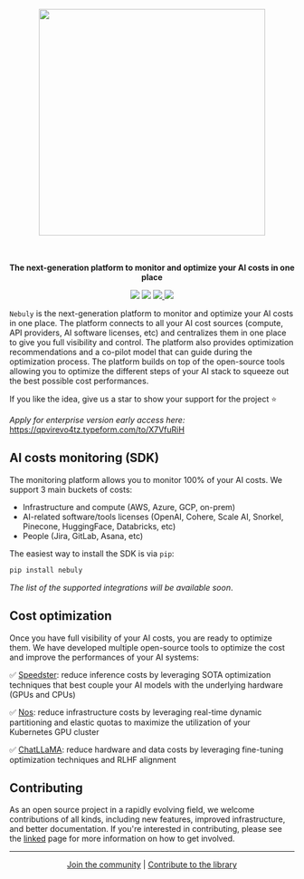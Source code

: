<p align="center">
<br><br><br>
<a https://docs.nebuly.com/welcome/quick-start"><img src="https://user-images.githubusercontent.com/42771598/235086376-5d859429-fd33-4019-a2a5-5a835e19d7cb.svg" width="400px"></a>
<br><br><br>
</p>

<p align="center">
<b>The next-generation platform to monitor and optimize your AI costs in one place</b>
</p>

<p align=center>
<a href="https://pypi.org/project/nebullvm/"><img src="https://badge.fury.io/py/nebullvm.svg"></a>
<a href="https://pypistats.org/packages/nebullvm"><img src="https://pepy.tech/badge/nebullvm"></a>
<a href="https://discord.gg/77d5kGSa8e"><img src="https://img.shields.io/badge/Discord-1.1k-blueviolet?logo=discord&amp;logoColor=white&style=round">
<a href="https://twitter.com/nebuly_ai"><img src="https://img.shields.io/twitter/url.svg?label=Follow%20%40nebuly_ai&style=social&url=https%3A%2F%2Ftwitter.com-nebuly_ai"></a>


</a>

`Nebuly` is the next-generation platform to monitor and optimize your AI costs in one place. The platform connects to all your AI cost sources (compute, API providers, AI software licenses, etc) and centralizes them in one place to give you full visibility and control. The platform also provides optimization recommendations and a co-pilot model that can guide during the optimization process. The platform builds on top of the open-source tools allowing you to optimize the different steps of your AI stack to squeeze out the best possible cost performances.

If you like the idea, give us a star to show your support for the project ⭐

*Apply for enterprise version early access here:* https://qpvirevo4tz.typeform.com/to/X7VfuRiH

## **AI costs monitoring (SDK)**

The monitoring platform allows you to monitor 100% of your AI costs. We support 3 main buckets of costs: 

- Infrastructure and compute (AWS, Azure, GCP, on-prem)
- AI-related software/tools licenses (OpenAI, Cohere, Scale AI, Snorkel, Pinecone, HuggingFace, Databricks, etc)
- People (Jira, GitLab, Asana, etc)

The easiest way to install the SDK is via `pip`:

```python
pip install nebuly
```
*The list of the supported integrations will be available soon*.

## **Cost optimization**

Once you have full visibility of your AI costs, you are ready to optimize them. We have developed multiple open-source tools to optimize the cost and improve the performances of your AI systems: 

✅ [Speedster](https://github.com/nebuly-ai/nebuly/tree/main/optimization/speedster): reduce inference costs by leveraging SOTA optimization techniques that best couple your AI models with the underlying hardware (GPUs and CPUs)

✅ [Nos](https://github.com/nebuly-ai/nos): reduce infrastructure costs by leveraging real-time dynamic partitioning and elastic quotas to maximize the utilization of your Kubernetes GPU cluster

✅ [ChatLLaMA](https://github.com/nebuly-ai/nebuly/tree/main/optimization/chatllama): reduce hardware and data costs by leveraging fine-tuning optimization techniques and RLHF alignment

## Contributing
As an open source project in a rapidly evolving field, we welcome contributions of all kinds, including new features, improved infrastructure, and better documentation. If you're interested in contributing, please see the [linked](https://docs.nebuly.com/contributions) page for more information on how to get involved.

---

<p align="center">
  <a href="https://discord.gg/RbeQMu886J">Join the community</a> |
  <a href="https://docs.nebuly.com/contributions/">Contribute to the library</a>
</p>
